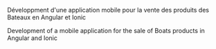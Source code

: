 Développment d'une application mobile pour la vente des produits des Bateaux en Angular et Ionic

Development of a mobile application for the sale of Boats products in Angular and Ionic
